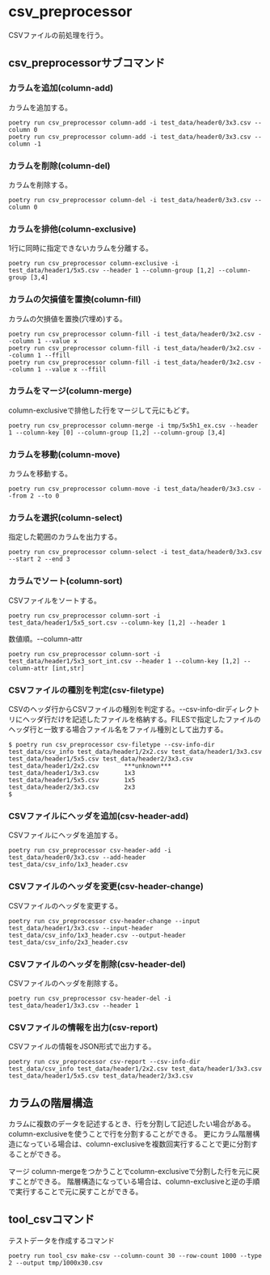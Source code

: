 # csv_preprocessor

CSVファイルの前処理を行う。

## csv_preprocessorサブコマンド

### カラムを追加(column-add)

カラムを追加する。

```shell
poetry run csv_preprocessor column-add -i test_data/header0/3x3.csv --column 0
poetry run csv_preprocessor column-add -i test_data/header0/3x3.csv --column -1
```

### カラムを削除(column-del)

カラムを削除する。

```shell
poetry run csv_preprocessor column-del -i test_data/header0/3x3.csv --column 0
```

### カラムを排他(column-exclusive)

1行に同時に指定できないカラムを分離する。

```shell
poetry run csv_preprocessor column-exclusive -i test_data/header1/5x5.csv --header 1 --column-group [1,2] --column-group [3,4]
```

### カラムの欠損値を置換(column-fill)

カラムの欠損値を置換(穴埋め)する。

```shell
poetry run csv_preprocessor column-fill -i test_data/header0/3x2.csv --column 1 --value x
poetry run csv_preprocessor column-fill -i test_data/header0/3x2.csv --column 1 --ffill
poetry run csv_preprocessor column-fill -i test_data/header0/3x2.csv --column 1 --value x --ffill
```

### カラムをマージ(column-merge)

column-exclusiveで排他した行をマージして元にもどす。

```shell
poetry run csv_preprocessor column-merge -i tmp/5x5h1_ex.csv --header 1 --column-key [0] --column-group [1,2] --column-group [3,4]
```

### カラムを移動(column-move)

カラムを移動する。

```shell
poetry run csv_preprocessor column-move -i test_data/header0/3x3.csv --from 2 --to 0
```

### カラムを選択(column-select)

指定した範囲のカラムを出力する。

```shell
poetry run csv_preprocessor column-select -i test_data/header0/3x3.csv --start 2 --end 3
```

### カラムでソート(column-sort)

CSVファイルをソートする。

```shell
poetry run csv_preprocessor column-sort -i test_data/header1/5x5_sort.csv --column-key [1,2] --header 1
```

数値順。--column-attr

```shell
poetry run csv_preprocessor column-sort -i test_data/header1/5x3_sort_int.csv --header 1 --column-key [1,2] --column-attr [int,str]
```

### CSVファイルの種別を判定(csv-filetype)

CSVのヘッダ行からCSVファイルの種別を判定する。--csv-info-dirディレクトリにヘッダ行だけを記述したファイルを格納する。FILESで指定したファイルのヘッダ行と一致する場合ファイル名をファイル種別として出力する。

```shell
$ poetry run csv_preprocessor csv-filetype --csv-info-dir test_data/csv_info test_data/header1/2x2.csv test_data/header1/3x3.csv test_data/header1/5x5.csv test_data/header2/3x3.csv
test_data/header1/2x2.csv       ***unknown***
test_data/header1/3x3.csv       1x3
test_data/header1/5x5.csv       1x5
test_data/header2/3x3.csv       2x3
$ 
```

### CSVファイルにヘッダを追加(csv-header-add)

CSVファイルにヘッダを追加する。

```shell
poetry run csv_preprocessor csv-header-add -i test_data/header0/3x3.csv --add-header test_data/csv_info/1x3_header.csv
```

### CSVファイルのヘッダを変更(csv-header-change)

CSVファイルのヘッダを変更する。

```shell
poetry run csv_preprocessor csv-header-change --input test_data/header1/3x3.csv --input-header test_data/csv_info/1x3_header.csv --output-header test_data/csv_info/2x3_header.csv
```

### CSVファイルのヘッダを削除(csv-header-del)

CSVファイルのヘッダを削除する。

```shell
poetry run csv_preprocessor csv-header-del -i test_data/header1/3x3.csv --header 1
```

### CSVファイルの情報を出力(csv-report)

CSVファイルの情報をJSON形式で出力する。

```shell
poetry run csv_preprocessor csv-report --csv-info-dir test_data/csv_info test_data/header1/2x2.csv test_data/header1/3x3.csv test_data/header1/5x5.csv test_data/header2/3x3.csv
```

## カラムの階層構造

カラムに複数のデータを記述するとき、行を分割して記述したい場合がある。column-exclusiveを使うことで行を分割することができる。
更にカラム階層構造になっている場合は、column-exclusiveを複数回実行することで更に分割することができる。

マージ
column-mergeをつかうことでcolumn-exclusiveで分割した行を元に戻すことができる。
階層構造になっている場合は、column-exclusiveと逆の手順で実行することで元に戻すことができる。

## tool_csvコマンド

テストデータを作成するコマンド

```shell
poetry run tool_csv make-csv --column-count 30 --row-count 1000 --type 2 --output tmp/1000x30.csv
```

